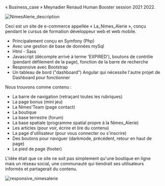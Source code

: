 ﻿« Business_case » 
Meynadier Renaud Human Booster session 2021 2022.

![NimesAlerie_description](https://user-images.githubusercontent.com/79519650/170510247-1b4f0146-7c68-4986-bc9f-f1f234f84d6b.png)

Ceci est un site de e-commerce appellée « La_Nimes_Alerie », conçu pendant le cursus de formation développeur web et web mobile.

- Principalement conçu en Symfony (Php)
- Avec une gestion de base de données mySql
- Html - Sass
- Javascript (décompte arrivé à terme 'EXPIRED'), boutons de contrôle (pendant défilement de la page), fonction de la barre de recherche
- Responsive avec Bootstrap
- Un tableau de bord ("dashboard") Angular qui nécessite l'autre projet de Dashboard pour fonctionner

Nous trouvons comme contenu : 

- La barre de navigation (retraçant toutes les rubriques)
- La page bonus (mini jeu)
- La Nimes'Team (page contact)
- La boutique
- La base terrestre (forum)
- La base spatiale (programme spatial propre à la Nimes_Alerie)
- Les articles (pour voir, écrire et lire du contenu)
- La page d'utilisateur (pour vous connecter ou s'inscrire)
- Des boutons pour naviguer (darkmode, précédent, retour en haut de page)
- Le pied de page (footer)

L'idée était que ce site ne soit pas simplement qu'une boutique en ligne mais un réseau social, une communauté qui tiendrait ses utilisateurs informés et partagerait du contenu.

![responsive_nimesalerie](https://user-images.githubusercontent.com/79519650/170511167-07da9e9a-cab4-4aa3-b3b5-e04da1e4ee81.png)
